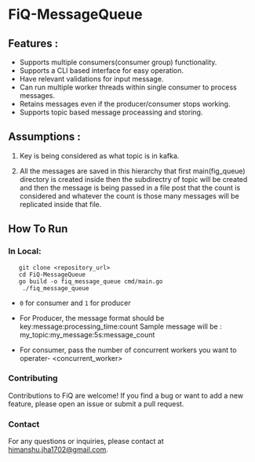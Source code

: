 # FiQ-MessageQueue

## Features :


- Supports multiple consumers(consumer group) functionality.
- Supports a CLI based interface for easy operation.
- Have relevant validations for input message.
- Can run multiple worker threads within single consumer to process messages.
- Retains messages even if the producer/consumer stops working.
- Supports topic based message proceassing and storing.


## Assumptions : 

1. Key is being considered as what topic is in kafka.

2. All the messages are saved in this hierarchy that first main(fig_queue) directory is created inside then the subdirectry of topic will be created and then the message is being passed in a file post that the count is considered and whatever the count is those many messages will be replicated inside that file.

## How To Run 

### In Local:

```shell
   git clone <repository_url>
   cd FiQ-MessageQueue
   go build -o fiq_message_queue cmd/main.go
    ./fiq_message_queue
```
- `0` for consumer and `1` for producer

- For Producer, the message format should be key:message:processing_time:count
 Sample message will be : my_topic:my_message:5s:message_count

- For consumer, pass the number of concurrent workers you want to operater- <concurrent_worker>

### Contributing
Contributions to FiQ are welcome! If you find a bug or want to add a new feature, please open an issue or submit a pull request.

### Contact
For any questions or inquiries, please contact at himanshu.jha1702@gmail.com.


